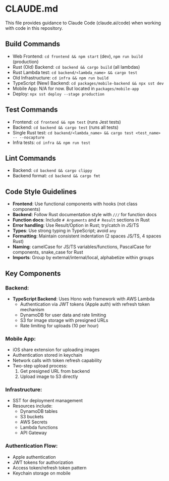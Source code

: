 # CLAUDE.md

This file provides guidance to Claude Code (claude.ai/code) when working with code in this repository.

## Build Commands
- Web Frontend: `cd frontend && npm start` (dev), `npm run build` (production)
- Rust (Old) Backend: `cd backend && cargo build` (all lambdas)
- Rust Lambda test: `cd backend/<lambda_name> && cargo test`
- Old Infrastructure: `cd infra && npm run build`
- TypeScript (New) Backend: `cd packages/mobile-backend && npx sst dev` 
- Mobile App: N/A for now.
But located in `packages/mobile-app`
- Deploy: `npx sst deploy --stage production`

## Test Commands
- Frontend: `cd frontend && npm test` (runs Jest tests)
- Backend: `cd backend && cargo test` (runs all tests)
- Single Rust test: `cd backend/<lambda_name> && cargo test <test_name> -- --nocapture`
- Infra tests: `cd infra && npm run test`

## Lint Commands
- Backend: `cd backend && cargo clippy`
- Backend format: `cd backend && cargo fmt`

## Code Style Guidelines
- **Frontend**: Use functional components with hooks (not class components)
- **Backend**: Follow Rust documentation style with `///` for function docs
- **Function docs**: Include `# Arguments` and `# Result` sections in Rust
- **Error handling**: Use Result/Option in Rust; try/catch in JS/TS
- **Types**: Use strong typing in TypeScript; avoid `any`
- **Formatting**: Maintain consistent indentation (2 spaces JS/TS, 4 spaces Rust)
- **Naming**: camelCase for JS/TS variables/functions, PascalCase for components, snake_case for Rust
- **Imports**: Group by external/internal/local, alphabetize within groups

## Key Components

### Backend:
- **TypeScript Backend**: Uses Hono web framework with AWS Lambda
  - Authentication via JWT tokens (Apple auth) with refresh token mechanism
  - DynamoDB for user data and rate limiting
  - S3 for image storage with presigned URLs
  - Rate limiting for uploads (10 per hour)

### Mobile App:
- iOS share extension for uploading images
- Authentication stored in keychain
- Network calls with token refresh capability
- Two-step upload process: 
  1. Get presigned URL from backend
  2. Upload image to S3 directly

### Infrastructure:
- SST for deployment management
- Resources include:
  - DynamoDB tables
  - S3 buckets
  - AWS Secrets
  - Lambda functions
  - API Gateway

### Authentication Flow:
- Apple authentication
- JWT tokens for authorization
- Access token/refresh token pattern
- Keychain storage on mobile

